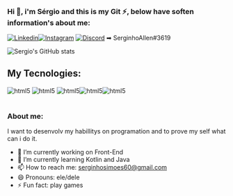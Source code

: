 ### Hi 👋, i'm Sérgio and this is my Git ⚡, below have soften information's about me:

[![Linkedin](https://img.shields.io/badge/LinkedIn-0077B5?style=for-the-badge&logo=linkedin&logoColor=white)](https://www.linkedin.com/in/sérgio-simões-5267591bb/)[![Instagram](https://img.shields.io/badge/Instagram-E4405F?style=for-the-badge&logo=instagram&logoColor=white)](https://www.instagram.com/serginhoallen/) [![Discord](https://img.shields.io/badge/Discord-7289DA?style=for-the-badge&logo=discord&logoColor=white)](SerginhoAllen#3619) ➡ SerginhoAllen#3619


![Sergio's GitHub stats](https://github-readme-stats.vercel.app/api?username=SergioAllenSimoes&show_icons=true&theme=cobalt)


## My Tecnologies: 

<div style="display:inline_block">
<img align= "center" alt="html5" src="https://img.shields.io/badge/HTML5-E34F26?style=for-the-badge&logo=html5&logoColor=white"> 
<img align= "center" alt="html5" src="https://img.shields.io/badge/CSS3-1572B6?style=for-the-badge&logo=css3&logoColor=white">
<img align= "center" alt="html5" src="https://img.shields.io/badge/JavaScript-323330?style=for-the-badge&logo=javascript&logoColor=F7DF1E"><img align= "center" alt="html5" src="https://img.shields.io/badge/Python-3776AB?style=for-the-badge&logo=python&logoColor=white"><img align= "center" alt="html5" src="https://img.shields.io/badge/Kotlin-0095D5?&style=for-the-badge&logo=kotlin&logoColor=white">
</div>
<br>

### About me: 

I want to desenvolv my habillitys on programation and to prove my self what can i do it.

- 🔭 I’m currently working on Front-End
- 🌱 I’m currently learning Kotlin and Java
- 📫 How to reach me: serginhosimoes60@gmail.com  
- 😄 Pronouns: ele/dele
- ⚡ Fun fact: play games

